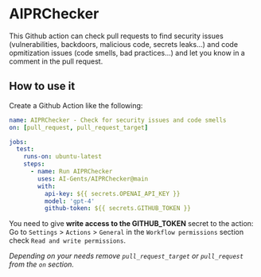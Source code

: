 # AIPRChecker

This Github action can check pull requests to find security issues (vulnerabilities, backdoors, malicious code, secrets leaks...) and code opmitization issues (code smells, bad practices...) and let you know in a comment in the pull request.

## How to use it

Create a Github Action like the following:

```yaml
name: AIPRChecker - Check for security issues and code smells
on: [pull_request, pull_request_target]

jobs:
  test:
    runs-on: ubuntu-latest
    steps:
      - name: Run AIPRChecker
        uses: AI-Gents/AIPRChecker@main
        with:
          api-key: ${{ secrets.OPENAI_API_KEY }}
          model: 'gpt-4'
          github-token: ${{ secrets.GITHUB_TOKEN }}
```

You need to give **write access to the GITHUB_TOKEN** secret to the action: Go to `Settings` > `Actions` > `General` in the `Workflow permissions` section check `Read and write permissions`.

*Depending on your needs remove `pull_request_target` or `pull_request` from the `on` section.*